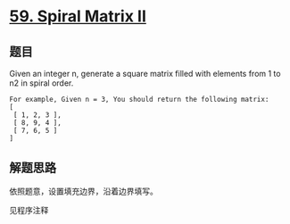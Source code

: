 # [59. Spiral Matrix II](https://leetcode.com/problems/spiral-matrix-ii/)

## 题目
Given an integer n, generate a square matrix filled with elements from 1 to n2 in spiral order.

```
For example, Given n = 3, You should return the following matrix:
[
 [ 1, 2, 3 ],
 [ 8, 9, 4 ],
 [ 7, 6, 5 ]
]
```
## 解题思路
依照题意，设置填充边界，沿着边界填写。

见程序注释
